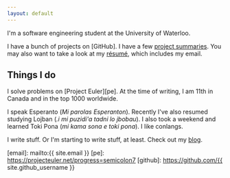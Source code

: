 ```yaml
---
layout: default
---
```


I'm a software engineering student at the University of Waterloo.

I have a bunch of projects on [GitHub]. I have a few [project summaries][projects]. You may also want to take a look at my [résumé][resume], which includes my email.

## Things I do

I solve problems on [Project Euler][pe]. At the time of writing, I am 11th in Canada and in the top 1000 worldwide.

I speak Esperanto (*Mi parolas Esperanton*). Recently I've also resumed studying Lojban (*.i mi puzidi'a tadni lo jbobau*). I also took a weekend and learned Toki Pona (*mi kama sona e toki pona*). I like conlangs.

I write stuff. Or I'm starting to write stuff, at least. Check out my [blog][blog].

[resume]: CharlesZinn.pdf
[projects]: /projects
[blog]: /blog
[OGS]: https://online-go.com/user/view/69260
[email]: mailto:{{ site.email }}
[pe]: https://projecteuler.net/progress=semicolon7
[github]: https://github.com/{{ site.github_username }}
